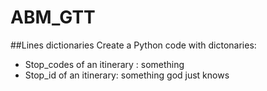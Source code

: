 # ABM_GTT

##Lines dictionaries
Create a Python code with dictonaries:
- Stop_codes of an itinerary : something
- Stop_id of an itinerary: something god just knows
